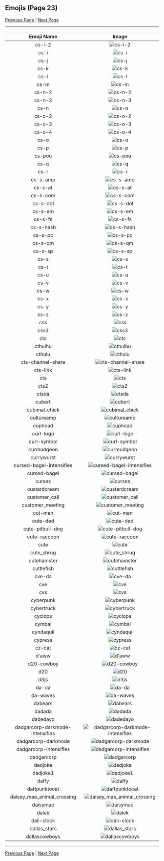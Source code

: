
## Emojis (Page 23)

[Previous Page](/docs/hc/page-c-0022.md)
  | [Next Page](/docs/hc/page-d-0024.md)

<hr />

|Emoji Name|Image|
| :-: | :-: |
|cs-i-2| ![cs-i-2](/emojis/hc/cs-i-2.png)|
|cs-i| ![cs-i](/emojis/hc/cs-i.png)|
|cs-j| ![cs-j](/emojis/hc/cs-j.png)|
|cs-k| ![cs-k](/emojis/hc/cs-k.png)|
|cs-l| ![cs-l](/emojis/hc/cs-l.png)|
|cs-m| ![cs-m](/emojis/hc/cs-m.png)|
|cs-n-2| ![cs-n-2](/emojis/hc/cs-n-2.png)|
|cs-n-3| ![cs-n-3](/emojis/hc/cs-n-3.png)|
|cs-n| ![cs-n](/emojis/hc/cs-n.png)|
|cs-o-2| ![cs-o-2](/emojis/hc/cs-o-2.png)|
|cs-o-3| ![cs-o-3](/emojis/hc/cs-o-3.png)|
|cs-o-4| ![cs-o-4](/emojis/hc/cs-o-4.png)|
|cs-o| ![cs-o](/emojis/hc/cs-o.png)|
|cs-p| ![cs-p](/emojis/hc/cs-p.png)|
|cs-pou| ![cs-pou](/emojis/hc/cs-pou.png)|
|cs-q| ![cs-q](/emojis/hc/cs-q.png)|
|cs-r| ![cs-r](/emojis/hc/cs-r.png)|
|cs-s-amp| ![cs-s-amp](/emojis/hc/cs-s-amp.png)|
|cs-s-at| ![cs-s-at](/emojis/hc/cs-s-at.png)|
|cs-s-com| ![cs-s-com](/emojis/hc/cs-s-com.png)|
|cs-s-dol| ![cs-s-dol](/emojis/hc/cs-s-dol.png)|
|cs-s-em| ![cs-s-em](/emojis/hc/cs-s-em.png)|
|cs-s-fs| ![cs-s-fs](/emojis/hc/cs-s-fs.png)|
|cs-s-hash| ![cs-s-hash](/emojis/hc/cs-s-hash.png)|
|cs-s-pc| ![cs-s-pc](/emojis/hc/cs-s-pc.png)|
|cs-s-qm| ![cs-s-qm](/emojis/hc/cs-s-qm.png)|
|cs-s-sp| ![cs-s-sp](/emojis/hc/cs-s-sp.png)|
|cs-s| ![cs-s](/emojis/hc/cs-s.png)|
|cs-t| ![cs-t](/emojis/hc/cs-t.png)|
|cs-u| ![cs-u](/emojis/hc/cs-u.png)|
|cs-v| ![cs-v](/emojis/hc/cs-v.png)|
|cs-w| ![cs-w](/emojis/hc/cs-w.png)|
|cs-x| ![cs-x](/emojis/hc/cs-x.png)|
|cs-y| ![cs-y](/emojis/hc/cs-y.png)|
|cs-z| ![cs-z](/emojis/hc/cs-z.png)|
|css| ![css](/emojis/hc/css.gif)|
|css3| ![css3](/emojis/hc/css3.png)|
|ctc| ![ctc](/emojis/hc/ctc.jpg)|
|cthulhu| ![cthulhu](/emojis/hc/cthulhu.png)|
|cthulu| ![cthulu](/emojis/hc/cthulu.gif)|
|cts-channel-share| ![cts-channel-share](/emojis/hc/cts-channel-share.png)|
|cts-link| ![cts-link](/emojis/hc/cts-link.png)|
|cts| ![cts](/emojis/hc/cts.png)|
|cts2| ![cts2](/emojis/hc/cts2.png)|
|ctsda| ![ctsda](/emojis/hc/ctsda.png)|
|cubert| ![cubert](/emojis/hc/cubert.png)|
|cubimal_chick| ![cubimal_chick](/emojis/hc/cubimal_chick.png)|
|cultureamp| ![cultureamp](/emojis/hc/cultureamp.png)|
|cuphead| ![cuphead](/emojis/hc/cuphead.gif)|
|curl-logo| ![curl-logo](/emojis/hc/curl-logo.png)|
|curl-symbol| ![curl-symbol](/emojis/hc/curl-symbol.png)|
|curmudgeon| ![curmudgeon](/emojis/hc/curmudgeon.jpg)|
|currywurst| ![currywurst](/emojis/hc/currywurst.png)|
|cursed-bagel-intensifies| ![cursed-bagel-intensifies](/emojis/hc/cursed-bagel-intensifies.gif)|
|cursed-bagel| ![cursed-bagel](/emojis/hc/cursed-bagel.png)|
|curses| ![curses](/emojis/hc/curses.png)|
|custardcream| ![custardcream](/emojis/hc/custardcream.png)|
|customer_call| ![customer_call](/emojis/hc/customer_call.png)|
|customer_meeting| ![customer_meeting](/emojis/hc/customer_meeting.png)|
|cut-man| ![cut-man](/emojis/hc/cut-man.png)|
|cute-ded| ![cute-ded](/emojis/hc/cute-ded.gif)|
|cute-pitbull-dog| ![cute-pitbull-dog](/emojis/hc/cute-pitbull-dog.png)|
|cute-raccoon| ![cute-raccoon](/emojis/hc/cute-raccoon.png)|
|cute| ![cute](/emojis/hc/cute.png)|
|cute_shrug| ![cute_shrug](/emojis/hc/cute_shrug.png)|
|cutehamster| ![cutehamster](/emojis/hc/cutehamster.png)|
|cuttlefish| ![cuttlefish](/emojis/hc/cuttlefish.gif)|
|cve-da| ![cve-da](/emojis/hc/cve-da.png)|
|cve| ![cve](/emojis/hc/cve.png)|
|cvs| ![cvs](/emojis/hc/cvs.png)|
|cyberpunk| ![cyberpunk](/emojis/hc/cyberpunk.png)|
|cybertruck| ![cybertruck](/emojis/hc/cybertruck.png)|
|cyclops| ![cyclops](/emojis/hc/cyclops.png)|
|cymbal| ![cymbal](/emojis/hc/cymbal.png)|
|cyndaquil| ![cyndaquil](/emojis/hc/cyndaquil.gif)|
|cypress| ![cypress](/emojis/hc/cypress.gif)|
|cz-cat| ![cz-cat](/emojis/hc/cz-cat.png)|
|d'aww| ![d'aww](/emojis/hc/d'aww.png)|
|d20-cowboy| ![d20-cowboy](/emojis/hc/d20-cowboy.png)|
|d20| ![d20](/emojis/hc/d20.jpg)|
|d3js| ![d3js](/emojis/hc/d3js.png)|
|da-da| ![da-da](/emojis/hc/da-da.png)|
|da-waves| ![da-waves](/emojis/hc/da-waves.gif)|
|dabears| ![dabears](/emojis/hc/dabears.png)|
|dadada| ![dadada](/emojis/hc/dadada.jpg)|
|dadedayo| ![dadedayo](/emojis/hc/dadedayo.png)|
|dadgarcorp-darkmode-intensifies| ![dadgarcorp-darkmode-intensifies](/emojis/hc/dadgarcorp-darkmode-intensifies.gif)|
|dadgarcorp-darkmode| ![dadgarcorp-darkmode](/emojis/hc/dadgarcorp-darkmode.png)|
|dadgarcorp-intensifies| ![dadgarcorp-intensifies](/emojis/hc/dadgarcorp-intensifies.gif)|
|dadgarcorp| ![dadgarcorp](/emojis/hc/dadgarcorp.png)|
|dadjoke| ![dadjoke](/emojis/hc/dadjoke.png)|
|dadjoke1| ![dadjoke1](/emojis/hc/dadjoke1.gif)|
|daffy| ![daffy](/emojis/hc/daffy.jpg)|
|daftpunktocat| ![daftpunktocat](/emojis/hc/daftpunktocat.gif)|
|daisey_mae_animal_crossing| ![daisey_mae_animal_crossing](/emojis/hc/daisey_mae_animal_crossing.png)|
|daisymae| ![daisymae](/emojis/hc/daisymae.png)|
|dalek| ![dalek](/emojis/hc/dalek.png)|
|dali-clock| ![dali-clock](/emojis/hc/dali-clock.png)|
|dallas_stars| ![dallas_stars](/emojis/hc/dallas_stars.png)|
|dallascowboys| ![dallascowboys](/emojis/hc/dallascowboys.jpg)|

<hr/>

[Previous Page](/docs/hc/page-c-0022.md)
  | [Next Page](/docs/hc/page-d-0024.md)